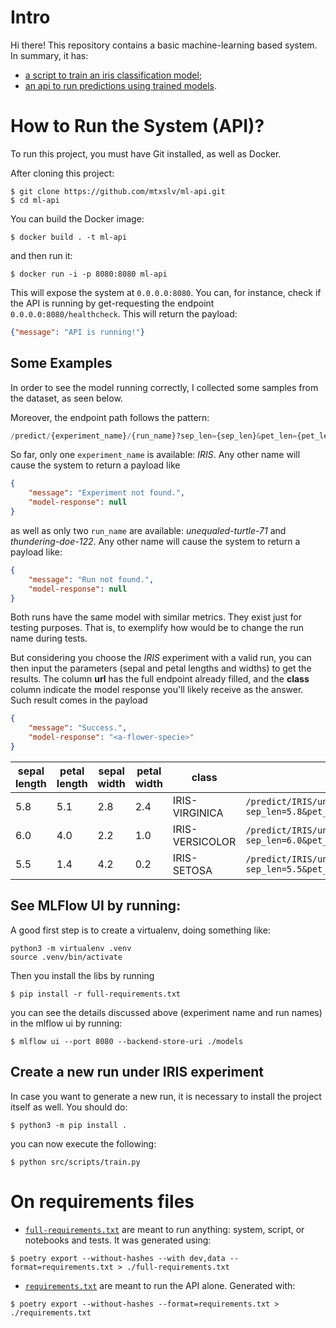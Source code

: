 # Intro

Hi there! This repository contains a basic machine-learning based system. In summary, it has:
- [a script to train an iris classification model](./src/scripts/train.py);
- [an api to run predictions using trained models](./src/service/).

# How to Run the System (API)?

To run this project, you must have Git installed, as well as Docker.

After cloning this project:

```shell
$ git clone https://github.com/mtxslv/ml-api.git
$ cd ml-api
```
You can build the Docker image:

```shell
$ docker build . -t ml-api
```
and then run it:

```shell
$ docker run -i -p 8080:8080 ml-api
```

This will expose the system at `0.0.0.0:8080`. You can, for instance, check if the API is running by get-requesting the endpoint `0.0.0.0:8080/healthcheck`. This will return the payload:

```json
{"message": "API is running!"}
```

## Some Examples

In order to see the model running correctly, I collected some samples from the dataset, as seen below. 

Moreover, the endpoint path follows the pattern:

```python
/predict/{experiment_name}/{run_name}?sep_len={sep_len}&pet_len={pet_len}&sep_wid={sep_wid}&pet_wid={pet_wid}
```
So far, only one `experiment_name` is available: *IRIS*. Any other name will cause the system to return a payload like

```json
{
    "message": "Experiment not found.",
    "model-response": null
}
```

as well as only two `run_name` are available: *unequaled-turtle-71* and *thundering-doe-122*. Any other name will cause the system to return a payload like:

```json
{
    "message": "Run not found.",
    "model-response": null
}
```

Both runs have the same model with similar metrics. They exist just for testing purposes. That is, to exemplify how would be to change the run name during tests. 

But considering you choose the *IRIS* experiment with a valid run, you can then input the parameters (sepal and petal lengths and widths) to get the results. The column **url** has the full endpoint already filled, and the **class** column indicate the model response you'll likely receive as the answer. Such result comes in the payload

```json
{
    "message": "Success.",
    "model-response": "<a-flower-specie>"
}
```

|sepal length | petal length | sepal width | petal width | class | url |
|---|---|---|---|---|---|
|5.8|5.1 |2.8 |2.4 |IRIS-VIRGINICA | `/predict/IRIS/unequaled-turtle-71?sep_len=5.8&pet_len=5.1&sep_wid=2.8&pet_wid=2.4`|
|6.0 |4.0 |2.2 |1.0 |IRIS-VERSICOLOR | `/predict/IRIS/unequaled-turtle-71?sep_len=6.0&pet_len=4.0&sep_wid=2.2&pet_wid=1.0`|
|5.5 |1.4 |4.2 |0.2 |IRIS-SETOSA | `/predict/IRIS/unequaled-turtle-71?sep_len=5.5&pet_len=1.4&sep_wid=4.2&pet_wid=0.2`|

## See MLFlow UI by running:

A good first step is to create a virtualenv, doing something like:

```shell
python3 -m virtualenv .venv
source .venv/bin/activate
```

Then you install the libs by running

```shell
$ pip install -r full-requirements.txt
```

you can see the details discussed above (experiment name and run names) in the mlflow ui by running:

```shell
$ mlflow ui --port 8080 --backend-store-uri ./models
```

## Create a new run under IRIS experiment

In case you want to generate a new run, it is necessary to install the project itself as well. You should do:

```shell
$ python3 -m pip install .                   
```
you can now execute the following:

```shell
$ python src/scripts/train.py
```

# On requirements files
- [`full-requirements.txt`](/full-requirements.txt) are meant to run anything: system, script, or notebooks and tests. It was generated using:
```shell
$ poetry export --without-hashes --with dev,data --format=requirements.txt > ./full-requirements.txt
```
- [`requirements.txt`](/requirements.txt) are meant to run the API alone. Generated with:
```shell
$ poetry export --without-hashes --format=requirements.txt > ./requirements.txt
```